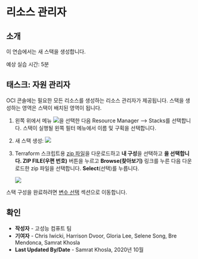 # 리소스 관리자

## 소개

이 연습에서는 새 스택을 생성합니다.

예상 실습 시간: 5분

## 태스크: 자원 관리자

OCI 콘솔에는 필요한 모든 리소스를 생성하는 리소스 관리자가 제공됩니다. 스택을 생성하는 영역은 스택이 배치된 영역이 됩니다.

1.  왼쪽 위에서 메뉴 ![](./images/menu.png)을 선택한 다음 Resource Manager --> Stacks를 선택합니다. 스택이 실행될 왼쪽 필터 메뉴에서 이름 및 구획을 선택합니다.
    
2.  새 스택 생성: ![](./images/stack.png)
    
3.  Terraform 스크립트용 [zip 파일](https://github.com/oci-hpc/oci-hpc-runbook-gromacs/tree/master/Resources/gromacs-2020.1.zip)을 다운로드하고 **내 구성**을 선택하고 **을 선택합니다. ZIP FILE(우편 번호)** 버튼을 누르고 **Browse(찾아보기)** 링크를 누른 다음 다운로드한 zip 파일을 선택합니다. **Select**(선택)를 누릅니다.
    
    ![](./images/zip-file.png " ")
    

스택 구성을 완료하려면 [변수 선택](https://github.com/oci-hpc/oci-hpc-runbook-gromacs/blob/master/Documentation/ResourceManager.md#select-variables) 섹션으로 이동합니다.

## 확인

*   **작성자** - 고성능 컴퓨트 팀
*   **기여자** - Chris Iwicki, Harrison Dvoor, Gloria Lee, Selene Song, Bre Mendonca, Samrat Khosla
*   **Last Updated By/Date** - Samrat Khosla, 2020년 10월